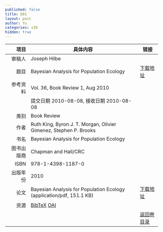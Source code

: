 ```yaml
---
published: false
title: b01
layout: post
author: Yu
categories: v36
hidden: true
---
```


| 项目 | 具体内容 | 链接 |
|---:|---|---|
| 审稿人 | Joseph Hilbe| |
| 题目 |Bayesian Analysis for Population Ecology | [下载地址](http://www.jstatsoft.org/v36/b01/paper) |
| 参考资料 |Vol. 36, Book Review 1, Aug 2010 | |
| | 提交日期 2010-08-08, 接收日期 2010-08-08| | 
| 类别 | Book Review| |
| 作者 | Ruth King, Byron J. T. Morgan, Olivier Gimenez, Stephen P. Brooks| |
| 书名| Bayesian Analysis for Population Ecology| |
| 图书出版商 | Chapman and Hall/CRC| |
| ISBN | 978-1-4398-1187-0| |
| 出版年份 | 2010| |
| 论文 | Bayesian Analysis for Population Ecology  (application/pdf, 151.1 KB)| [下载地址](http://www.jstatsoft.org/v36/b01/paper) |
| 资源 | [BibTeX](http://www.jstatsoft.org/v36/b01/bibtex) [OAI](http://www.jstatsoft.org/oai?verb=GetRecord&identifier=oai.jstatsoft/v36/b01&prefix=oai_dc)| |
| |  | [返回卷目录]({{site.baseurl}}/volume/v36.html) |